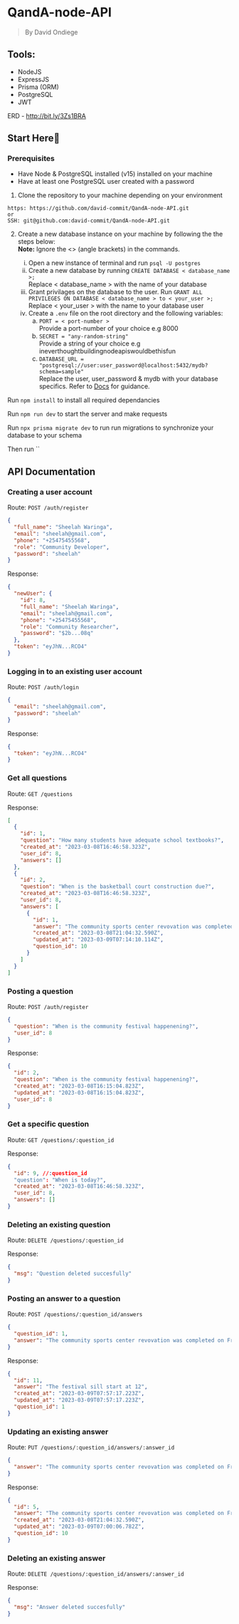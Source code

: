 # QandA-node-API

> By David Ondiege

## Tools:

- NodeJS
- ExpressJS
- Prisma (ORM)
- PostgreSQL
- JWT

ERD - http://bit.ly/3Zs1BRA

## Start Here🚀

### Prerequisites

- Have Node & PostgreSQL installed (v15) installed on your machine
- Have at least one PostgreSQL user created with a password

1. Clone the repository to your machine depending on your environment

```
https: https://github.com/david-commit/QandA-node-API.git
or
SSH: git@github.com:david-commit/QandA-node-API.git
```

2.  Create a new database instance on your machine by following the the steps below:
    <br /><strong>Note:</strong> Ignore the <> (angle brackets) in the commands.

    <ol type="i">
      <li>Open a new instance of terminal and run <code>psql -U postgres</code></li>
      <li>Create a new database by running <code>CREATE DATABASE < database_name >;</code>
        <br />
        Replace < database_name > with the name of your database
      </li>
      <li>Grant privilages on the database to the user. Run <code>GRANT ALL PRIVILEGES ON DATABASE < database_name > to < your_user >;</code>
        <br />
        Replace < your_user > with the name to your database user
      </li>
      <li>
        Create a <code>.env</code> file on the root directory and the following variables:
        <ol type="a">
          <li><code>PORT = < port-number > </code> <br />
          Provide a port-number of your choice e.g 8000</li>
          <li><code>SECRET = "any-random-string" </code> <br />
          Provide a string of your choice e.g ineverthoughtbuildingnodeapiswouldbethisfun</li>
          <li><code>DATABASE_URL = "postgresql://user:user_password@localhost:5432/mydb?schema=sample" </code> <br />
          Replace the user, user_password & mydb with your database specifics. Refer to <a href="https://www.prisma.io/docs/concepts/database-connectors/postgresql">Docs</a> for guidance.</li>
        </ol>
      </li>
    </ol>

Run `npm install` to install all required dependancies

Run `npm run dev` to start the server and make requests

Run `npx prisma migrate dev` to run run migrations to synchronize your database to your schema

Then run ``

## API Documentation

### Creating a user account

Route: `POST /auth/register`

```json
{
  "full_name": "Sheelah Waringa",
  "email": "sheelah@gmail.com",
  "phone": "+25475455568",
  "role": "Community Developer",
  "password": "sheelah"
}
```

Response:

```json
{
  "newUser": {
    "id": 8,
    "full_name": "Sheelah Waringa",
    "email": "sheelah@gmail.com",
    "phone": "+25475455568",
    "role": "Community Researcher",
    "password": "$2b...08q"
  },
  "token": "eyJhN...RCO4"
}
```

### Logging in to an existing user account

Route: `POST /auth/login`

```json
{
  "email": "sheelah@gmail.com",
  "password": "sheelah"
}
```

Response:

```json
{
  "token": "eyJhN...RCO4"
}
```

### Get all questions

Route: `GET /questions`

Response:

```json
[
  {
    "id": 1,
    "question": "How many students have adequate school textbooks?",
    "created_at": "2023-03-08T16:46:58.323Z",
    "user_id": 8,
    "answers": []
  },
  {
    "id": 2,
    "question": "When is the basketball court construction due?",
    "created_at": "2023-03-08T16:46:58.323Z",
    "user_id": 8,
    "answers": [
      {
        "id": 1,
        "answer": "The community sports center revovation was completed on Friday, the youth can now play basketball at the court.",
        "created_at": "2023-03-08T21:04:32.590Z",
        "updated_at": "2023-03-09T07:14:10.114Z",
        "question_id": 10
      }
    ]
  }
]
```

### Posting a question

Route: `POST /auth/register`

```json
{
  "question": "When is the community festival happenening?",
  "user_id": 8
}
```

Response:

```json
{
  "id": 2,
  "question": "When is the community festival happenening?",
  "created_at": "2023-03-08T16:15:04.823Z",
  "updated_at": "2023-03-08T16:15:04.823Z",
  "user_id": 8
}
```

### Get a specific question

Route: `GET /questions/:question_id`

Response:

```json
{
  "id": 9, //:question_id
  "question": "When is today?",
  "created_at": "2023-03-08T16:46:58.323Z",
  "user_id": 8,
  "answers": []
}
```

### Deleting an existing question

Route: `DELETE /questions/:question_id`

Response:

```json
{
  "msg": "Question deleted succesfully"
}
```

### Posting an answer to a question

Route: `POST /questions/:question_id/answers`

```json
{
  "question_id": 1,
  "answer": "The community sports center revovation was completed on Friday, the youth can now play basketball at the cort."
}
```

Response:

```json
{
  "id": 11,
  "answer": "The festival sill start at 12",
  "created_at": "2023-03-09T07:57:17.223Z",
  "updated_at": "2023-03-09T07:57:17.223Z",
  "question_id": 1
}
```

### Updating an existing answer

Route: `PUT /questions/:question_id/answers/:answer_id`

```json
{
  "answer": "The community sports center revovation was completed on Friday, the youth can now play basketball at the cort."
}
```

Response:

```json
{
  "id": 5,
  "answer": "The community sports center revovation was completed on Friday, the youth can now play basketball at the court.",
  "created_at": "2023-03-08T21:04:32.590Z",
  "updated_at": "2023-03-09T07:00:06.782Z",
  "question_id": 10
}
```

### Deleting an existing answer

Route: `DELETE /questions/:question_id/answers/:answer_id`

Response:

```json
{
  "msg": "Answer deleted succesfully"
}
```

